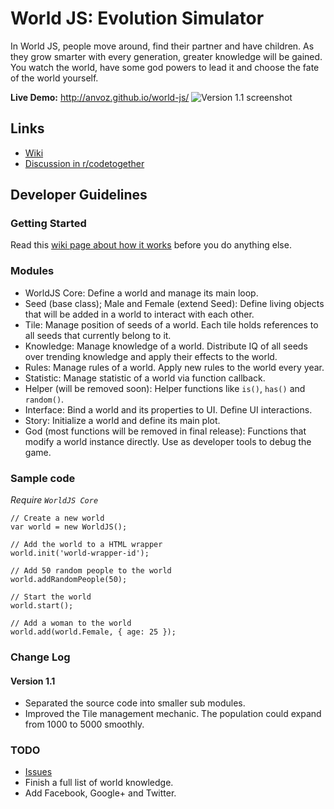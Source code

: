 World JS: Evolution Simulator
========

In World JS, people move around, find their partner and have children. As they grow smarter with every generation, greater knowledge will be gained. You watch the world, have some god powers to lead it and choose the fate of the world yourself.

**Live Demo:** http://anvoz.github.io/world-js/
![Version 1.1 screenshot](https://f.cloud.github.com/assets/4688035/887848/f6802384-fa02-11e2-81cc-a839cca329d5.png "Version 1.1 screenshot")

## Links
* [Wiki](https://github.com/anvoz/world-js/wiki)
* [Discussion in r/codetogether](http://www.reddit.com/r/codetogether/comments/1in075/game_project_world_js_evolution_simulator_looking/)

## Developer Guidelines

### Getting Started
Read this [wiki page about how it works](https://github.com/anvoz/world-js/wiki) before you do anything else.

### Modules
* WorldJS Core: Define a world and manage its main loop.
 * Seed (base class); Male and Female (extend Seed): Define living objects that will be added in a world to interact with each other.
 * Tile: Manage position of seeds of a world. Each tile holds references to all seeds that currently belong to it.
 * Knowledge: Manage knowledge of a world. Distribute IQ of all seeds over trending knowledge and apply their effects to the world.
 * Rules: Manage rules of a world. Apply new rules to the world every year.
 * Statistic: Manage statistic of a world via function callback.
 * Helper (will be removed soon): Helper functions like `is()`, `has()` and `random()`. 
* Interface: Bind a world and its properties to UI. Define UI interactions.
* Story: Initialize a world and define its main plot.
* God (most functions will be removed in final release): Functions that modify a world instance directly. Use as developer tools to debug the game.

### Sample code

_Require `WorldJS Core`_
```
// Create a new world
var world = new WorldJS();

// Add the world to a HTML wrapper
world.init('world-wrapper-id');

// Add 50 random people to the world
world.addRandomPeople(50);

// Start the world
world.start();

// Add a woman to the world
world.add(world.Female, { age: 25 });
```

### Change Log
#### Version 1.1
* Separated the source code into smaller sub modules.
* Improved the Tile management mechanic. The population could expand from 1000 to 5000 smoothly.

### TODO

* [Issues](https://github.com/anvoz/world-js/issues?state=open)
* Finish a full list of world knowledge.
* Add Facebook, Google+ and Twitter.
